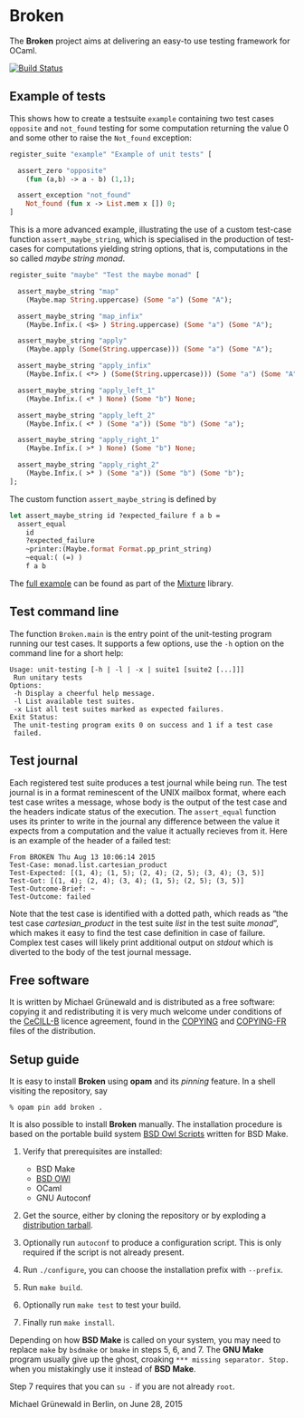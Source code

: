 # Broken

The **Broken** project aims at delivering an easy-to use testing framework
for OCaml.

[![Build Status](https://travis-ci.org/michipili/broken.svg?branch=master)](https://travis-ci.org/michipili/broken?branch=master)


## Example of tests

This shows how to create a testsuite `example` containing two test
cases `opposite` and `not_found` testing for some computation
returning the value 0 and some other to raise the `Not_found`
exception:

```ocaml
register_suite "example" "Example of unit tests" [

  assert_zero "opposite"
    (fun (a,b) -> a - b) (1,1);

  assert_exception "not_found"
    Not_found (fun x -> List.mem x []) 0;
]
```

This is a more advanced example, illustrating the use of a custom
test-case function `assert_maybe_string`, which is specialised in the
production of test-cases for computations yielding string options,
that is, computations in the so called *maybe string monad*.


```ocaml
register_suite "maybe" "Test the maybe monad" [

  assert_maybe_string "map"
    (Maybe.map String.uppercase) (Some "a") (Some "A");

  assert_maybe_string "map_infix"
    (Maybe.Infix.( <$> ) String.uppercase) (Some "a") (Some "A");

  assert_maybe_string "apply"
    (Maybe.apply (Some(String.uppercase))) (Some "a") (Some "A");

  assert_maybe_string "apply_infix"
    (Maybe.Infix.( <*> ) (Some(String.uppercase))) (Some "a") (Some "A");

  assert_maybe_string "apply_left_1"
    (Maybe.Infix.( <* ) None) (Some "b") None;

  assert_maybe_string "apply_left_2"
    (Maybe.Infix.( <* ) (Some "a")) (Some "b") (Some "a");

  assert_maybe_string "apply_right_1"
    (Maybe.Infix.( >* ) None) (Some "b") None;

  assert_maybe_string "apply_right_2"
    (Maybe.Infix.( >* ) (Some "a")) (Some "b") (Some "b");
];
```

The custom function `assert_maybe_string` is defined by

```ocaml
let assert_maybe_string id ?expected_failure f a b =
  assert_equal
    id
    ?expected_failure
    ~printer:(Maybe.format Format.pp_print_string)
    ~equal:( (=) )
    f a b
```
The [full example][mixture-test] can be found as part of the
[Mixture][mixture-home] library.


## Test command line

The function `Broken.main` is the entry point of the unit-testing
program running our test cases.  It supports a few options, use the
`-h` option on the command line for a short help:

```
Usage: unit-testing [-h | -l | -x | suite1 [suite2 [...]]]
 Run unitary tests
Options:
 -h Display a cheerful help message.
 -l List available test suites.
 -x List all test suites marked as expected failures.
Exit Status:
 The unit-testing program exits 0 on success and 1 if a test case
 failed.
 ```


## Test journal

Each registered test suite produces a test journal while being run.
The test journal is in a format reminescent of the UNIX mailbox
format, where each test case writes a message, whose body is the
output of the test case and the headers indicate status of the
execution.  The `assert_equal` function uses its printer to write in
the journal any difference between the value it expects from a
computation and the value it actually recieves from it.
Here is an example of the header of a failed test:

```
From BROKEN Thu Aug 13 10:06:14 2015
Test-Case: monad.list.cartesian_product
Test-Expected: [(1, 4); (1, 5); (2, 4); (2, 5); (3, 4); (3, 5)]
Test-Got: [(1, 4); (2, 4); (3, 4); (1, 5); (2, 5); (3, 5)]
Test-Outcome-Brief: ~
Test-Outcome: failed
```

Note that the test case is identified with a dotted path, which reads
as “the test case *cartesian_product* in the test suite *list* in the
test suite *monad*”, which makes it easy to find the test case
definition in case of failure.  Complex test cases will likely print
additional output on *stdout* which is diverted to the body of the
test journal message.


## Free software

It is written by Michael Grünewald and is distributed as a free
software: copying it  and redistributing it is
very much welcome under conditions of the [CeCILL-B][licence-url]
licence agreement, found in the [COPYING][licence-en] and
[COPYING-FR][licence-fr] files of the distribution.


## Setup guide

It is easy to install **Broken** using **opam** and its *pinning*
feature.  In a shell visiting the repository, say

```console
% opam pin add broken .
```

It is also possible to install **Broken** manually.
The installation procedure is based on the portable build system
[BSD Owl Scripts][bsdowl-home] written for BSD Make.

1. Verify that prerequisites are installed:
   - BSD Make
   - [BSD OWl][bsdowl-install]
   - OCaml
   - GNU Autoconf

2. Get the source, either by cloning the repository or by exploding a
   [distribution tarball](releases).

3. Optionally run `autoconf` to produce a configuration script. This
   is only required if the script is not already present.

4. Run `./configure`, you can choose the installation prefix with
   `--prefix`.

5. Run `make build`.

6. Optionally run `make test` to test your build.

7. Finally run `make install`.

Depending on how **BSD Make** is called on your system, you may need to
replace `make` by `bsdmake` or `bmake` in steps 5, 6, and 7.
The **GNU Make** program usually give up the ghost, croaking
`*** missing separator. Stop.` when you mistakingly use it instead of
**BSD Make**.

Step 7 requires that you can `su -` if you are not already `root`.


Michael Grünewald in Berlin, on June 28, 2015

  [licence-url]:        http://www.cecill.info/licences/Licence_CeCILL-B_V1-en.html
  [licence-en]:         COPYING
  [licence-fr]:         COPYING-FR
  [bsdowl-home]:        https://github.com/michipili/bsdowl
  [bsdowl-install]:     https://github.com/michipili/bsdowl/wiki/Install
  [mixture-home]:       https://github.com/michipili/mixture
  [mixture-test]:       https://github.com/michipili/mixture
